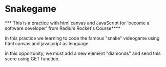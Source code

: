 # Snakegame

*** This is a practice with html canvas and JavaScript for 'become a software developer' from Radium Rocket's Course****

In this practice we learning to code the famous "snake" videogame using html canvas and javascript as lenguage

in this opportunity, we must add a new element "diamonds" and send this score using GET function.

